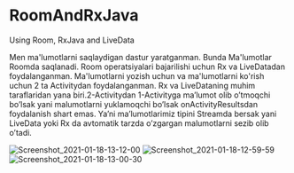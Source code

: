 # RoomAndRxJava
Using Room, RxJava and LiveData

Men ma'lumotlarni saqlaydigan dastur yaratganman. Bunda Ma'lumotlar Roomda saqlanadi. Room operatsiyalari bajarilishi uchun Rx va LiveDatadan foydalanganman.
Ma'lumotlarni yozish uchun va ma'lumotlarni ko'rish uchun 2 ta Activitydan foydalanganman.
Rx va LiveDataning muhim taraflaridan yana biri.2-Activitydan 1-Activityga ma’lumot olib o’tmoqchi bo’lsak yani malumotlarni yuklamoqchi bo’lsak onActivityResultsdan foydalanish shart emas.
Ya’ni ma’lumotlarimiz tipini Streamda bersak yani LiveData yoki Rx da avtomatik tarzda o’zgargan malumotlarni sezib olib o’tadi.

![Screenshot_2021-01-18-13-12-00](https://user-images.githubusercontent.com/77477995/104888641-12238080-597e-11eb-8b7c-f3d38235a6b1.png)
![Screenshot_2021-01-18-12-59-59](https://user-images.githubusercontent.com/77477995/104888658-18b1f800-597e-11eb-88d0-68d8d04fc4f8.png)
![Screenshot_2021-01-18-13-00-30](https://user-images.githubusercontent.com/77477995/104888660-194a8e80-597e-11eb-9b26-f33d371ecb7f.png)



